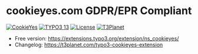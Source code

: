 # cookieyes.com GDPR/EPR Compliant

[![CookieYes](https://img.shields.io/badge/stable-v2.0.1-green?style=flat-square)](https://github.com/nitsan-technologies/ns_cookieyes/tree/2.0.1) [![TYPO3 13](https://img.shields.io/badge/TYPO3-13-orange.svg?style=flat-square)](https://get.typo3.org/version/13) [![License](https://img.shields.io/badge/license-GPL--3.0-orange?style=flat-square)](https://www.gnu.org/licenses/gpl-3.0.en.html) [![T3Planet](https://img.shields.io/badge/T3Planet-CookieYes-50b99a?style=flat-square)](https://t3planet.com/typo3-cookieyes-extension)

- Free version: https://extensions.typo3.org/extension/ns_cookieyes/
- Changelog: https://t3planet.com/typo3-cookieyes-extension

